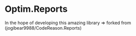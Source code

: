 Optim.Reports
==================

In the hope of developing this amazing library => forked from (jogibear9988/CodeReason.Reports)
